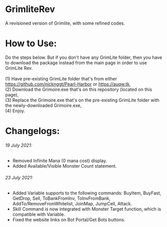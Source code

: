 # GrimliteRev
A revisioned version of Grimlite, with some refined codes. <br />
# How to Use:
Do the steps below. But if you don't have any GrimLite folder, then you have to download the package instead from the main page in order to use GrimLite Rev. <br />
<br />
(1) Have pre-existing GrimLite folder that's from either https://github.com/nicknggt/Pearl-Harbor or https://auqw.tk, <br />
(2) Download the Grimoire.exe that's on this repository (located on this page), <br />
(3) Replace the Grimoire.exe that's on the pre-existing GrimLite folder with the newly-downloaded Grimoire.exe, <br />
(4) Enjoy. <br />
# Changelogs:
###### 19 July 2021:
- Removed Infinite Mana (0 mana cost) display.
- Added Available/Visible Monster Count statement.
###### 23 July 2021:
- Added Variable supports to the following commands: BuyItem, BuyFast, GetDrop, Sell, ToBankFromInv, ToInvFromBank, AddTo/RemoveFromWhitelist, JoinMap, JumpCell, Attack.
- Skill Command is now integrated with Monster Target function, which is compatible with Variable.
- Fixed the website links on Bot Portal/Get Bots buttons.
